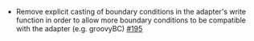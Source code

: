 - Remove explicit casting of boundary conditions in the adapter's write function in order to allow more boundary conditions to be compatible with the adapter (e.g. groovyBC) [#195](https://github.com/precice/openfoam-adapter/pull/195)
